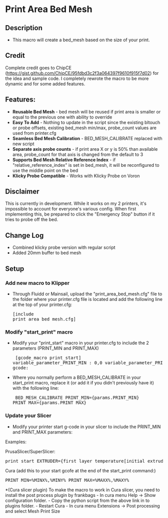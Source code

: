 # Print Area Bed Mesh

## Description

- This macro will create a bed_mesh based on the size of your print.

## Credit

Complete credit goes to ChipCE (https://gist.github.com/ChipCE/95fdbd3c2f3a064397f9610f915f7d02) for the idea and sample code. I completely rewrote the macro to be more dynamic and for some added features.

## Features:
- **Reusable Bed Mesh** - bed mesh will be reused if print area is smaller or equal to the previous one with ability to override
- **Easy To Add** - Nothing to update in the script since the existing bltouch or probe offsets, existing bed_mesh min/max, probe_count values are used from printer.cfg
- **Seamless Bed Mesh Calibration** - BED_MESH_CALIBRATE replaced with new script
- **Separate axis probe counts** - if print area X or y is 50% than available area, probe_count for that axis is changed from the default to 3
- **Supports Bed Mesh Relative Reference Index** - if "relative_reference_index" is set in bed_mesh, it will be reconfigured to use the middle point on the bed
- **Klicky Probe Compatible** - Works with Klicky Probe on Voron

## Disclaimer

This is currently in development. While it works on my 2 printers, it's impossible to account for everyone's various config. When first implementing this, be prepared to click the "Emergency Stop" button if it tries to probe off the bed.

## Change Log

- Combined klicky probe version with regular script
- Added 20mm buffer to bed mesh

## Setup

### Add new macro to Klipper
- Through Fluidd or Mainsail, upload the "print_area_bed_mesh.cfg" file to the folder where your printer.cfg file is located and add the following line at the top of your printer.cfg: <pre>[include print_area_bed_mesh.cfg]</pre>

### Modify "start_print" macro
- Modify your "print_start" macro in your printer.cfg to include the 2 parameters (PRINT_MIN and PRINT_MAX) <pre>
[gcode_macro print_start]
variable_parameter_PRINT_MIN : 0,0
variable_parameter_PRINT_MAX : 0,0
gcode:
</pre>

- Where you normally perform a BED_MESH_CALIBRATE in your start_print macro, replace it (or add it if you didn't previously have it) with the following line:<pre>
BED_MESH_CALIBRATE PRINT_MIN={params.PRINT_MIN} PRINT_MAX={params.PRINT_MAX}
</pre>

### Update your Slicer
- Modify your printer start g-code in your slicer to include the PRINT_MIN and PRINT_MAX parameters:

Examples:


PrusaSlicer/SuperSlicer:
<pre>print_start EXTRUDER={first_layer_temperature[initial_extruder] + extruder_temperature_offset[initial_extruder]} BED=[first_layer_bed_temperature] CHAMBER=[chamber_temperature] PRINT_MIN={first_layer_print_min[0]},{first_layer_print_min[1]} PRINT_MAX={first_layer_print_max[0]},{first_layer_print_max[0]}</pre>

Cura (add this to your start gcofe at the end of the start_print command:)
<pre>PRINT_MIN=%MINX%,%MINY% PRINT_MAX=%MAXX%,%MAXY%</pre>

*(Cura slicer plugin) To make the macro to work in Cura slicer, you need to install the post process plugin by frankbags - In cura menu Help -> Show configuration folder. - Copy the python script from the above link in to plugins folder. - Restart Cura - In cura menu Extensions -> Post processing and select Mesh Print Size

